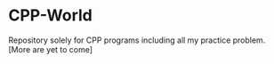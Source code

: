 # CPP-World
Repository solely for CPP programs including all my practice problem.
[More are yet to come]
